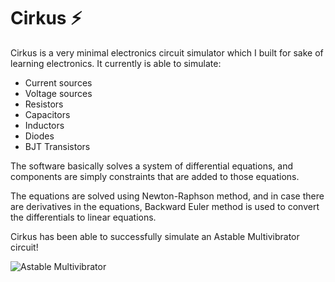 # Cirkus ⚡

Cirkus is a very minimal electronics circuit simulator which I built for sake of learning electronics. It currently is able to simulate:

- Current sources
- Voltage sources
- Resistors
- Capacitors
- Inductors
- Diodes
- BJT Transistors

The software basically solves a system of differential equations, and components are simply constraints that are added to those equations.

The equations are solved using Newton-Raphson method, and in case there are derivatives in the equations, Backward Euler method is used to convert the differentials to linear equations.

Cirkus has been able to successfully simulate an Astable Multivibrator circuit!

![Astable Multivibrator](https://github.com/keyvank/cirkus/assets/4275654/9504e781-4687-489c-94cf-bc53c7e1994c)
